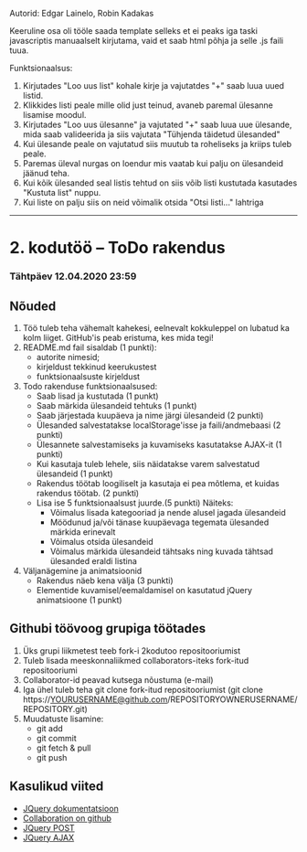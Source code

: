Autorid: Edgar Lainelo, Robin Kadakas

Keeruline osa oli tööle saada template selleks et ei peaks iga taski javascriptis manuaalselt kirjutama, vaid et saab html põhja ja selle .js faili tuua.

Funktsionaalsus:
1. Kirjutades "Loo uus list" kohale kirje ja vajutatdes "+" saab luua uued listid.
2. Klikkides listi peale mille olid just teinud, avaneb paremal ülesanne lisamise moodul.
3. Kirjutades "Loo uus ülesanne" ja vajutated "+" saab luua uue ülesande, mida saab valideerida ja siis vajutata "Tühjenda täidetud ülesanded" 
4. Kui ülesande peale on vajutatud siis muutub ta roheliseks ja kriips tuleb peale.
5. Paremas üleval nurgas on loendur mis vaatab kui palju on ülesandeid jäänud teha.
6. Kui kõik ülesanded seal listis tehtud on siis võib listi kustutada kasutades "Kustuta list" nuppu.
7. Kui liste on palju siis on neid võimalik otsida "Otsi listi..." lahtriga


--------------------------------------------------------------------------------------------------------------------------
# 2. kodutöö – ToDo rakendus

### Tähtpäev 12.04.2020 23:59

## Nõuded

1. Töö tuleb teha vähemalt kahekesi, eelnevalt kokkuleppel on lubatud ka kolm liiget. GitHub'is peab eristuma, kes mida tegi!
1. README.md fail sisaldab (1 punkti):
    * autorite nimesid; 
    * kirjeldust tekkinud keerukustest
    * funktsionaalsuste kirjeldust
1. Todo rakenduse funktsionaalsused:   
    * Saab lisad ja kustutada (1 punkt)
    * Saab märkida ülesandeid tehtuks (1 punkt)
    * Saab järjestada kuupäeva ja nime järgi ülesandeid (2 punkti)
    * Ülesanded salvestatakse localStorage'isse ja faili/andmebaasi (2 punkti)
    * Ülesannete salvestamiseks ja kuvamiseks kasutatakse AJAX-it (1 punkti)
    * Kui kasutaja tuleb lehele, siis näidatakse varem salvestatud ülesandeid (1 punkt)
    * Rakendus töötab loogiliselt ja kasutaja ei pea mõtlema, et kuidas rakendus töötab. (2 punkti)
    * Lisa ise 5 funktsionaalsust juurde.(5 punkti)
      Näiteks: 
         * Võimalus lisada kategooriad ja nende alusel jagada ülesandeid
         * Möödunud ja/või tänase kuupäevaga tegemata ülesanded märkida erinevalt
         * Võimalus otsida ülesandeid
         * Võimalus märkida ülesandeid tähtsaks ning kuvada tähtsad ülesanded eraldi listina
1. Väljanägemine ja animatsioonid
    * Rakendus näeb kena välja (3 punkti)
    * Elementide kuvamisel/eemaldamisel on kasutatud jQuery animatsioone (1 punkt)


## Githubi töövoog grupiga töötades

1. Üks grupi liikmetest teeb fork-i 2kodutoo repositooriumist
2. Tuleb lisada meeskonnaliikmed collaborators-iteks fork-itud repositooriumi 
3. Collaborator-id peavad kutsega nõustuma (e-mail)
4. Iga ühel tuleb teha git clone fork-itud repositooriumist (git clone https://YOURUSERNAME@github.com/REPOSITORYOWNERUSERNAME/REPOSITORY.git)
5. Muudatuste lisamine:
     * git add
     * git commit
     * git fetch & pull
     * git push

## Kasulikud viited
* [JQuery dokumentatsioon](http://api.jquery.com)
* [Collaboration on github](https://github.com/eesrakenduste-arendamine-2019/2kodutoo/settings/collaboration)
* [JQuery POST](https://api.jquery.com/jquery.post/)
* [JQuery AJAX](http://api.jquery.com/jquery.ajax/)
